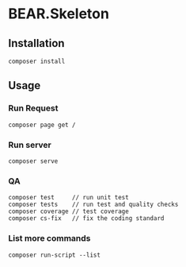 # BEAR.Skeleton

## Installation

    composer install

## Usage

### Run Request

    composer page get /

### Run server

    composer serve

### QA

    composer test     // run unit test
    composer tests    // run test and quality checks
    composer coverage // test coverage
    composer cs-fix   // fix the coding standard

### List more commands

    composer run-script --list